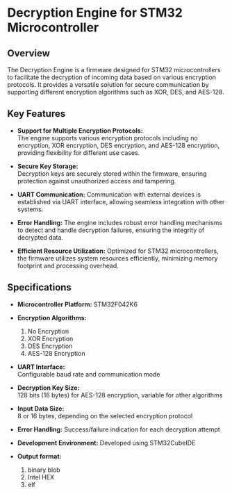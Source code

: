 
# Decryption Engine for STM32 Microcontroller

## Overview
The Decryption Engine is a firmware designed for STM32 microcontrollers to facilitate the decryption of incoming data based on various encryption protocols. It provides a versatile solution for secure communication by supporting different encryption algorithms such as XOR, DES, and AES-128.


## Key Features
- **Support for Multiple Encryption Protocols:**   
The engine supports various encryption protocols including no encryption, XOR encryption, DES encryption, and AES-128 encryption, providing flexibility for different use cases.

- **Secure Key Storage:**  
Decryption keys are securely stored within the firmware, ensuring protection against unauthorized access and tampering.

- **UART Communication:**  Communication with external devices is established via UART interface, allowing seamless integration with other systems.

- **Error Handling:** The engine includes robust error handling mechanisms to detect and handle decryption failures, ensuring the integrity of decrypted data.

- **Efficient Resource Utilization:** Optimized for STM32 microcontrollers, the firmware utilizes system resources efficiently, minimizing memory footprint and processing overhead.

## Specifications
- **Microcontroller Platform:**  STM32F042K6

- **Encryption Algorithms:**
  1. No Encryption 
  2. XOR Encryption
  3. DES Encryption
  4. AES-128 Encryption

- **UART Interface:**  
Configurable baud rate and communication mode

- **Decryption Key Size:**  
128 bits (16 bytes) for AES-128 encryption, variable for other algorithms

- **Input Data Size:**  
8 or 16 bytes, depending on the selected encryption protocol

- **Error Handling:**   Success/failure indication for each decryption attempt

- **Development Environment:**     Developed using STM32CubeIDE

- **Output format:**  
   1. binary blob
   2. Intel HEX
   3. elf
